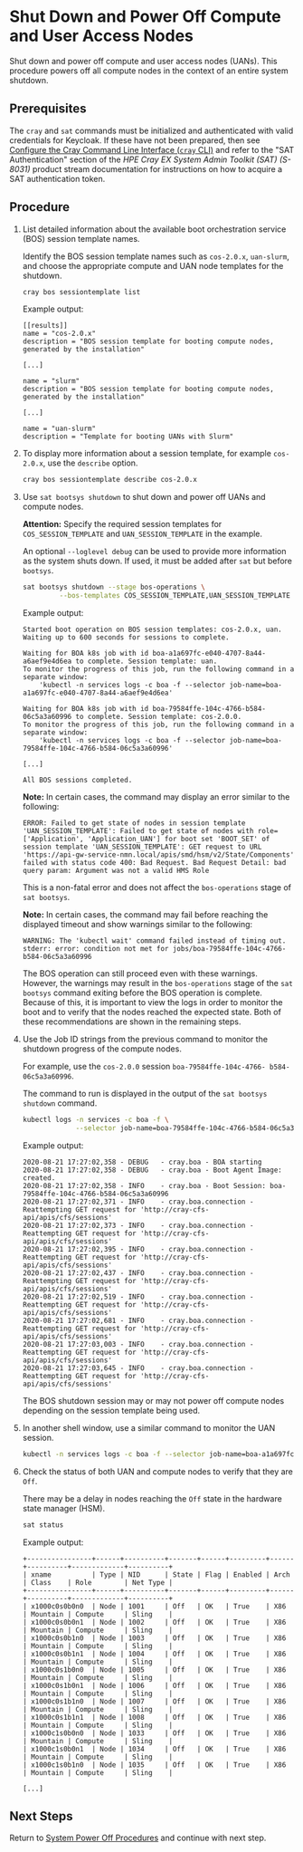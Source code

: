 # Shut Down and Power Off Compute and User Access Nodes

Shut down and power off compute and user access nodes \(UANs\). This procedure powers off all compute nodes in the context of an entire system shutdown.

## Prerequisites

The `cray` and `sat` commands must be initialized and authenticated with valid credentials for Keycloak. If these have not been prepared, then see
[Configure the Cray Command Line Interface (`cray` CLI)](../configure_cray_cli.md) and refer to the "SAT Authentication" section of the *HPE Cray EX
System Admin Toolkit (SAT) (S-8031)* product stream documentation for instructions on how to acquire a SAT authentication token.

## Procedure

1. List detailed information about the available boot orchestration service \(BOS\) session template names.

   Identify the BOS session template names such as `cos-2.0.x`, `uan-slurm`, and choose the appropriate compute and UAN node templates for the shutdown.

   ```bash
   cray bos sessiontemplate list
   ```

   Example output:

   ```text
   [[results]]
   name = "cos-2.0.x"
   description = "BOS session template for booting compute nodes, generated by the installation"

   [...]

   name = "slurm"
   description = "BOS session template for booting compute nodes, generated by the installation"

   [...]

   name = "uan-slurm"
   description = "Template for booting UANs with Slurm"
   ```

1. To display more information about a session template, for example `cos-2.0.x`, use the `describe` option.

   ```bash
   cray bos sessiontemplate describe cos-2.0.x
   ```

1. Use `sat bootsys shutdown` to shut down and power off UANs and compute nodes.

   **Attention:** Specify the required session templates for `COS_SESSION_TEMPLATE` and `UAN_SESSION_TEMPLATE` in the example.

   An optional `--loglevel debug` can be used to provide more information as the system shuts down. If used, it must be added after `sat` but before `bootsys`.

   ```bash
   sat bootsys shutdown --stage bos-operations \
            --bos-templates COS_SESSION_TEMPLATE,UAN_SESSION_TEMPLATE
   ```

   Example output:

   ```text
   Started boot operation on BOS session templates: cos-2.0.x, uan.
   Waiting up to 600 seconds for sessions to complete.

   Waiting for BOA k8s job with id boa-a1a697fc-e040-4707-8a44-a6aef9e4d6ea to complete. Session template: uan.
   To monitor the progress of this job, run the following command in a separate window:
       'kubectl -n services logs -c boa -f --selector job-name=boa-a1a697fc-e040-4707-8a44-a6aef9e4d6ea'

   Waiting for BOA k8s job with id boa-79584ffe-104c-4766-b584-06c5a3a60996 to complete. Session template: cos-2.0.0.
   To monitor the progress of this job, run the following command in a separate window:
       'kubectl -n services logs -c boa -f --selector job-name=boa-79584ffe-104c-4766-b584-06c5a3a60996'

   [...]

   All BOS sessions completed.
   ```

   **Note:** In certain cases, the command may display an error similar to the following:

   ```text
   ERROR: Failed to get state of nodes in session template 'UAN_SESSION_TEMPLATE': Failed to get state of nodes with role=['Application', 'Application_UAN'] for boot set 'BOOT_SET' of session template 'UAN_SESSION_TEMPLATE': GET request to URL 'https://api-gw-service-nmn.local/apis/smd/hsm/v2/State/Components' failed with status code 400: Bad Request. Bad Request Detail: bad query param: Argument was not a valid HMS Role
   ```

   This is a non-fatal error and does not affect the `bos-operations` stage of `sat bootsys`.

   **Note:** In certain cases, the command may fail before reaching the displayed timeout
   and show warnings similar to the following:

   ```text
   WARNING: The 'kubectl wait' command failed instead of timing out. stderr: error: condition not met for jobs/boa-79584ffe-104c-4766- b584-06c5a3a60996
   ```

    The BOS operation can still proceed even with these warnings. However, the warnings
    may result in the `bos-operations` stage of the `sat bootsys` command exiting before the BOS
    operation is complete. Because of this, it is important to view the logs in order to monitor the
    boot and to verify that the nodes reached the expected state. Both of these recommendations are shown
    in the remaining steps.

1. Use the Job ID strings from the previous command to monitor the shutdown progress of the compute nodes.

   For example, use the `cos-2.0.0` session `boa-79584ffe-104c-4766- b584-06c5a3a60996`.

   The command to run is displayed in the output of the `sat bootsys shutdown` command.

   ```bash
   kubectl logs -n services -c boa -f \
                --selector job-name=boa-79584ffe-104c-4766-b584-06c5a3a60996
   ```

   Example output:

   ```text
   2020-08-21 17:27:02,358 - DEBUG   - cray.boa - BOA starting
   2020-08-21 17:27:02,358 - DEBUG   - cray.boa - Boot Agent Image:  created.
   2020-08-21 17:27:02,358 - INFO    - cray.boa - Boot Session: boa-79584ffe-104c-4766-b584-06c5a3a60996
   2020-08-21 17:27:02,371 - INFO    - cray.boa.connection - Reattempting GET request for 'http://cray-cfs-api/apis/cfs/sessions'
   2020-08-21 17:27:02,373 - INFO    - cray.boa.connection - Reattempting GET request for 'http://cray-cfs-api/apis/cfs/sessions'
   2020-08-21 17:27:02,395 - INFO    - cray.boa.connection - Reattempting GET request for 'http://cray-cfs-api/apis/cfs/sessions'
   2020-08-21 17:27:02,437 - INFO    - cray.boa.connection - Reattempting GET request for 'http://cray-cfs-api/apis/cfs/sessions'
   2020-08-21 17:27:02,519 - INFO    - cray.boa.connection - Reattempting GET request for 'http://cray-cfs-api/apis/cfs/sessions'
   2020-08-21 17:27:02,681 - INFO    - cray.boa.connection - Reattempting GET request for 'http://cray-cfs-api/apis/cfs/sessions'
   2020-08-21 17:27:03,003 - INFO    - cray.boa.connection - Reattempting GET request for 'http://cray-cfs-api/apis/cfs/sessions'
   2020-08-21 17:27:03,645 - INFO    - cray.boa.connection - Reattempting GET request for 'http://cray-cfs-api/apis/cfs/sessions'

   ```

   The BOS shutdown session may or may not power off compute nodes depending on the session template being used.

1. In another shell window, use a similar command to monitor the UAN session.

   ```bash
   kubectl -n services logs -c boa -f --selector job-name=boa-a1a697fc-e040-4707-8a44-a6aef9e4d6ea
   ```

1. Check the status of both UAN and compute nodes to verify that they are `Off`.

   There may be a delay in nodes reaching the `Off` state in the hardware state manager \(HSM\).

   ```bash
   sat status
   ```

   Example output:

   ```text
   +----------------+------+----------+-------+------+---------+------+----------+-------------+----------+
   | xname          | Type | NID      | State | Flag | Enabled | Arch | Class    | Role        | Net Type |
   +----------------+------+----------+-------+------+---------+------+----------+-------------+----------+
   | x1000c0s0b0n0  | Node | 1001     | Off   | OK   | True    | X86  | Mountain | Compute     | Sling    |
   | x1000c0s0b0n1  | Node | 1002     | Off   | OK   | True    | X86  | Mountain | Compute     | Sling    |
   | x1000c0s0b1n0  | Node | 1003     | Off   | OK   | True    | X86  | Mountain | Compute     | Sling    |
   | x1000c0s0b1n1  | Node | 1004     | Off   | OK   | True    | X86  | Mountain | Compute     | Sling    |
   | x1000c0s1b0n0  | Node | 1005     | Off   | OK   | True    | X86  | Mountain | Compute     | Sling    |
   | x1000c0s1b0n1  | Node | 1006     | Off   | OK   | True    | X86  | Mountain | Compute     | Sling    |
   | x1000c0s1b1n0  | Node | 1007     | Off   | OK   | True    | X86  | Mountain | Compute     | Sling    |
   | x1000c0s1b1n1  | Node | 1008     | Off   | OK   | True    | X86  | Mountain | Compute     | Sling    |
   | x1000c1s0b0n0  | Node | 1033     | Off   | OK   | True    | X86  | Mountain | Compute     | Sling    |
   | x1000c1s0b0n1  | Node | 1034     | Off   | OK   | True    | X86  | Mountain | Compute     | Sling    |
   | x1000c1s0b1n0  | Node | 1035     | Off   | OK   | True    | X86  | Mountain | Compute     | Sling    |

   [...]
   ```

## Next Steps

Return to [System Power Off Procedures](System_Power_Off_Procedures.md) and continue with next step.
